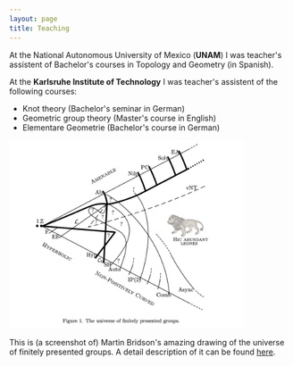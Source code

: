 ```yaml
---
layout: page
title: Teaching
---
```


At the National Autonomous University of Mexico (**UNAM**) I was teacher's assistent of Bachelor's courses in Topology and Geometry (in Spanish).

At the **Karlsruhe Institute of Technology** I was teacher's assistent of the following courses:
* Knot theory (Bachelor's seminar in German)
* Geometric group theory (Master's course in English)
* Elementare Geometrie (Bachelor's course in German)



<img src="/universe.jpg" width="420">

This is (a screenshot of) Martin Bridson's amazing drawing of the universe of finitely presented groups. A detail description of it can be found [here](https://people.maths.ox.ac.uk/~bridson/papers/bridsonicm.pdf).
